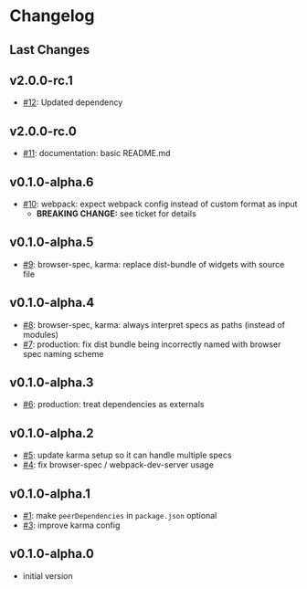# Changelog

## Last Changes


## v2.0.0-rc.1

- [#12](https://github.com/LaxarJS/laxar-infrastructure/issues/12): Updated dependency


## v2.0.0-rc.0

- [#11](https://github.com/LaxarJS/laxar-infrastructure/issues/11): documentation: basic README.md


## v0.1.0-alpha.6

- [#10](https://github.com/LaxarJS/laxar-infrastructure/issues/10): webpack: expect webpack config instead of custom format as input
   + **BREAKING CHANGE:** see ticket for details


## v0.1.0-alpha.5

- [#9](https://github.com/LaxarJS/laxar-infrastructure/issues/9): browser-spec, karma: replace dist-bundle of widgets with source file


## v0.1.0-alpha.4

- [#8](https://github.com/LaxarJS/laxar-infrastructure/issues/8): browser-spec, karma: always interpret specs as paths (instead of modules)
- [#7](https://github.com/LaxarJS/laxar-infrastructure/issues/7): production: fix dist bundle being incorrectly named with browser spec naming scheme


## v0.1.0-alpha.3

- [#6](https://github.com/LaxarJS/laxar-infrastructure/issues/6): production: treat dependencies as externals


## v0.1.0-alpha.2

- [#5](https://github.com/LaxarJS/laxar-infrastructure/issues/5): update karma setup so it can handle multiple specs
- [#4](https://github.com/LaxarJS/laxar-infrastructure/issues/4): fix browser-spec / webpack-dev-server usage


## v0.1.0-alpha.1

- [#1](https://github.com/LaxarJS/laxar-infrastructure/issues/1): make `peerDependencies` in `package.json` optional
- [#3](https://github.com/LaxarJS/laxar-infrastructure/issues/3): improve karma config


## v0.1.0-alpha.0

- initial version
